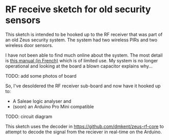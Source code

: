 # RF receive sketch for old security sensors

This sketch is intended to be hooked up to the RF receiver that was part
of an old Zeus security system. The system had two wireless PIRs and two
wireless door sensors.

I have not been able to find much online about the system. The most detail
is [this manual (in French)](http://www.selectronic.fr/media/pdf/119926.pdf) which
is of limited use. My system is no longer operational and looking at the board
a blown capacitor explains why...

TODO: add some photos of board

So, I've desoldered the RF receiver sub-board and now have it hooked up
to:

* A Saleae logic analyser and
* (soon) an Arduino Pro Mini compatible

TODO: circuit diagram

This sketch uses the decoder in https://github.com/dmkent/zeus-rf-core to
attempt to decode the signal from the reciever in real-time on the Arduino.
